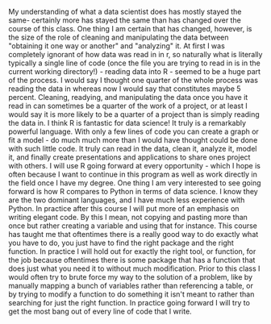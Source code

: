 My understanding of what a data scientist does has mostly stayed the same- certainly more has stayed the same than has changed over the course of this class. One thing I am certain that has changed, however, is the size of the role of cleaning and manipulating the data between "obtaining it one way or another" and "analyzing" it. At first I was completely ignorant of how data was read in in r, so naturally what is literally typically a single line of code (once the file you are trying to read in is in the current working directory!) - reading data into R - seemed to be a huge part of the process. I would say I thought one quarter of the whole process was reading the data in whereas now I would say that constitutes maybe 5 percent. Cleaning, readying, and manipulating the data once you have it read in can sometimes be a quarter of the work of a project, or at least I would say it is more likely to be a quarter of a project than is simply reading the data in.
I think R is fantastic for data science! It truly is a remarkably powerful language. With only a few lines of code you can create a graph or fit a model - do much much more than I would have thought could be done with such little code. It truly can read in the data, clean it, analyze it, model it, and finally create presentations and applications to share ones project with others. I will use R going forward at every opportunity - which I hope is often because I want to continue in this program as well as work directly in the field once I have my degree. One thing I am very interested to see going forward is how R compares to Python in terms of data science. I know they are the two dominant languages, and I have much less experience with Python.
In practice after this course I will put more of an emphasis on writing elegant code. By this I mean, not copying and pasting more than once but rather creating a variable and using that for instance. This course has taught me that oftentimes there is a really good way to do exactly what you have to do, you just have to find the right package and the right function. In practice I will hold out for exactly the right tool, or function, for the job because oftentimes there is some package that has a function that does just what you need it to without much modification. Prior to this class I would often try to brute force my way to the solution of a problem, like by manually mapping a bunch of variables rather than referencing a table, or by trying to modify a function to do something it isn't meant to rather than searching for just the right function. In practice going forward I will try to get the most bang out of every line of code that I write.
